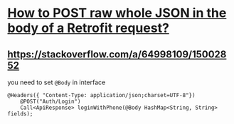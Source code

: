 # [How to POST raw whole JSON in the body of a Retrofit request?](https://stackoverflow.com/questions/21398598/how-to-post-raw-whole-json-in-the-body-of-a-retrofit-request)
## https://stackoverflow.com/a/64998109/15002852

you need to set `@Body` in interface
```
@Headers({ "Content-Type: application/json;charset=UTF-8"})
    @POST("Auth/Login")
    Call<ApiResponse> loginWithPhone(@Body HashMap<String, String> fields);
```
